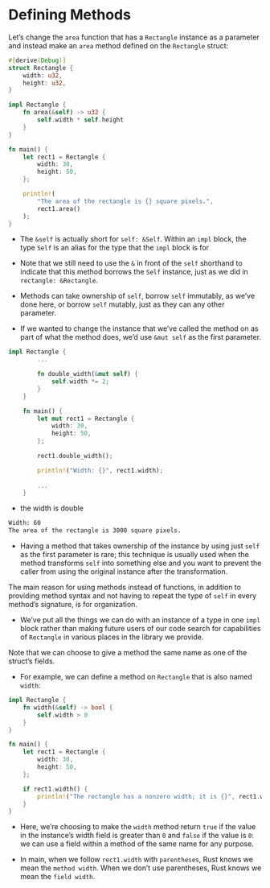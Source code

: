 # Defining Methods

Let’s change the `area` function that has a `Rectangle` instance as a parameter and instead make an `area` method defined on the `Rectangle` struct:

```rs
#[derive(Debug)]
struct Rectangle {
    width: u32,
    height: u32,
}

impl Rectangle {
    fn area(&self) -> u32 {
        self.width * self.height
    }
}

fn main() {
    let rect1 = Rectangle {
        width: 30,
        height: 50,
    };

    println!(
        "The area of the rectangle is {} square pixels.",
        rect1.area()
    );
}
```

- The `&self` is actually short for `self: &Self`. Within an `impl` block, the type `Self` is an alias for the type that the `impl` block is for
- Note that we still need to use the `&` in front of the `self` shorthand to indicate that this method borrows the `Self` instance, just as we did in `rectangle: &Rectangle`.

- Methods can take ownership of `self`, borrow `self` immutably, as we’ve done here, or borrow `self` mutably, just as they can any other parameter.

-  If we wanted to change the instance that we’ve called the method on as part of what the method does, we’d use `&mut self` as the first parameter.

```rs
impl Rectangle {
        ...

        fn double_width(&mut self) {
            self.width *= 2;
        }
    }

    fn main() {
        let mut rect1 = Rectangle {
            width: 30,
            height: 50,
        };
        
        rect1.double_width();

        println!("Width: {}", rect1.width);
        
        ...
    }
```

- the width is double

```bash
Width: 60
The area of the rectangle is 3000 square pixels.
```


- Having a method that takes ownership of the instance by using just `self` as the first parameter is rare; this technique is usually used when the method transforms `self` into something else and you want to prevent the caller from using the original instance after the transformation.

The main reason for using methods instead of functions, in addition to providing method syntax and not having to repeat the type of `self` in every method’s signature, is for organization.

- We’ve put all the things we can do with an instance of a type in one `impl` block rather than making future users of our code search for capabilities of `Rectangle` in various places in the library we provide.

Note that we can choose to give a method the same name as one of the struct’s fields.

- For example, we can define a method on `Rectangle` that is also named `width`:

```rs
impl Rectangle {
    fn width(&self) -> bool {
        self.width > 0
    }
}

fn main() {
    let rect1 = Rectangle {
        width: 30,
        height: 50,
    };

    if rect1.width() {
        println!("The rectangle has a nonzero width; it is {}", rect1.width);
    }
}
```

- Here, we’re choosing to make the `width` method return `true` if the value in the instance’s width field is greater than `0` and `false` if the value is `0`: we can use a field within a method of the same name for any purpose. 

- In main, when we follow `rect1.width` with `parentheses`, Rust knows we mean the `method width`. When we don’t use parentheses, Rust knows we mean the `field width`.


